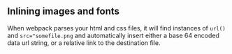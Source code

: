 ## Inlining images and fonts

When webpack parses your html and css files, it will find instances of `url()` and `src="somefile.png` and automatically insert either a base 64 encoded data url string, or a relative link to the destination file.